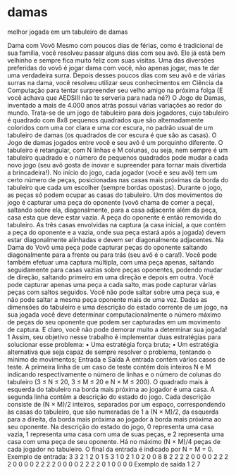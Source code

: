 # damas
melhor jogada em um tabuleiro de damas

Dama com Vovô
Mesmo com poucos dias de férias, como é tradicional de sua família, você resolveu passar alguns
dias com seu avô. Ele já está bem velhinho e sempre fica muito feliz com suas visitas. Uma das
diversões preferidas do vovô é jogar dama com você, não apenas jogar, mas te dar uma verdadeira
surra. Depois desses poucos dias com seu avô e de várias surras na dama, você resolveu utilizar seus
conhecimentos em Ciência da Computação para tentar surpreender seu velho amigo na próxima
folga (E você achava que AEDSIII não te serveria para nada né?)
O Jogo de Damas, inventado a mais de 4.000 anos atrás possui várias variações ao redor do
mundo. Trata-se de um jogo de tabuleiro para dois jogadores, cujo tabuleiro é quadrado com 8x8
pequenos quadrados que são alternadamente coloridos com uma cor clara e uma cor escura, no
padrão usual de um tabuleiro de damas (os quadrados de cor escura é que são as casas). O Jogo
de damas jogados entre você e seu avô é um porquinho diferente. O tabuleiro é retangular, com N
linhas e M colunas, ou seja, nem sempre é um tabuleiro quadrado e o número de pequenos quadrados
pode mudar a cada novo jogo (seu avô gosta de inovar e supreender para tornar mais divertida a
brincadeira!).
No início do jogo, cada jogador (você e seu avô) tem um certo número de peças, posicionadas
nas casas mais próximas da borda do tabuleiro que cada um escolher (sempre bordas opostas).
Durante o jogo, as peças só podem ocupar as casas do tabuleiro. Um dos movimentos do jogo é
capturar uma peça do oponente (vovô chama de comer a peça), saltando sobre ela, diagonalmente,
para a casa adjacente além da peça, casa esta que deve estar vazia. A peça do oponente é então
removida do tabuleiro. As três casas envolvidas na captura (a casa inicial, a que contém a peça
do oponente e a vazia, onde sua peça estará após a jogada) devem estar diagonalmente alinhadas e
devem ser diagonalmente adjacentes. Na Dama do Vovô uma peça pode capturar peças do oponente
saltando diagonalmente para a frente ou para trás (seu avô é o cara!). Você pode também efetuar
uma captura múltipla, com uma peça apenas, saltando seguidamente para casas vazias sobre peças
oponentes, podendo mudar de direção, saltando primeiro em uma direção e depois em outra. Você
pode capturar apenas uma peça a cada salto, mas pode capturar várias peças com saltos seguidos.
Você não pode saltar sobre uma peça sua, e não pode saltar a mesma peça oponente mais de uma
vez.
Dadas as dimensões do tabuleiro e uma descrição do estado corrente de um jogo, na sua jogada
você deve determinar computacionalmente o número máximo de peças do seu oponente que podem
ser capturadas em um movimento de captura. E claro, você não pode demorar muito a determinar
sua jogada!
1
Assim, seu objetivo nesse trabalho é implementar duas estratégias para solucionar esse problema:
• Uma estratégia força bruta;
• Um estratégia alternativa que seja capaz de sempre resolver o problema, tentando o mínimo
de movimentos;
Entrada e Saída
A entrada contém vários casos de teste. A primeira linha de um caso de teste contém dois
inteiros N e M indicando respectivamente o número de linhas e o número de colunas do tabuleiro
(3 ≤ N ≤ 20, 3 ≤ M ≤ 20 e N × M ≤ 200). O quadrado mais à esquerda do tabuleiro na borda
mais próxima ao jogador é uma casa. A segunda linha contém a descrição do estado do jogo.
Cada descrição consiste de (N × M)/2 inteiros, separados por um espaço, correspondendo às
casas do tabuleiro, que são numeradas de 1 a (N × M)/2, da esquerda para a direita, da borda
mais próxima ao jogador à borda mais próxima ao seu oponente. Na descrição do estado do jogo, 0
representa uma casa vazia, 1 representa uma casa com uma de suas peças, e 2 representa uma casa
com uma peça de seu oponente. Há no máximo (N × M)/4 peças de cada jogador no tabuleiro. O
final da entrada é indicado por N = M = 0.
Exemplo de entrada:
3 3
2 1 2 0 1
5 3
1 0 2 1 0 2 0 0
8 8
2 2 2 2 0 0 0 0 2 2 2 2 0 0 0 0 2 2 2 2 0 0 0 0 2 2 2 2 0 1 0 0
0 0
Exemplo de saída
1
2
7
